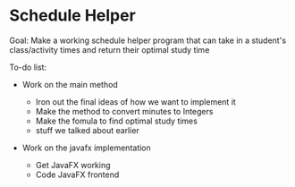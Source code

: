 # Schedule Helper

Goal: Make a working schedule helper program that can take in a student's class/activity times and return their optimal study time

To-do list:
- Work on the main method
    - Iron out the final ideas of how we want to implement it
    - Make the method to convert minutes to Integers
    - Make the fomula to find optimal study times
    - stuff we talked about earlier

- Work on the javafx implementation
    - Get JavaFX working
    - Code JavaFX frontend